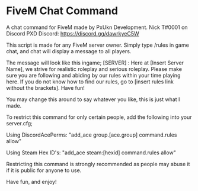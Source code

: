 # FiveM Chat Command
A chat command for FiveM made by PxUkn Development.
Nick T#0001 on Discord
PXD Discord: https://discord.gg/dawrkyeC5W

This script is made for any FiveM server owner. Simply type /rules in game chat, and chat will display a message to all players.

The message will look like this ingame;
[SERVER] : Here at [Insert Server Name], we strive for realistic roleplay and serious roleplay. Please make sure you are following and abiding by our rules within your time playing here. If you do not know how to find our rules, go to [insert rules link without the brackets]. Have fun!

You may change this around to say whatever you like, this is just what I made.

To restrict this command for only certain people, add the following into your server.cfg;

Using DiscordAcePerms:
"add_ace group.[ace.group] command.rules allow"

Using Steam Hex ID's:
"add_ace steam:[hexid] command.rules allow"

Restricting this command is strongly recommended as people may abuse it if it is public for anyone to use.

Have fun, and enjoy!